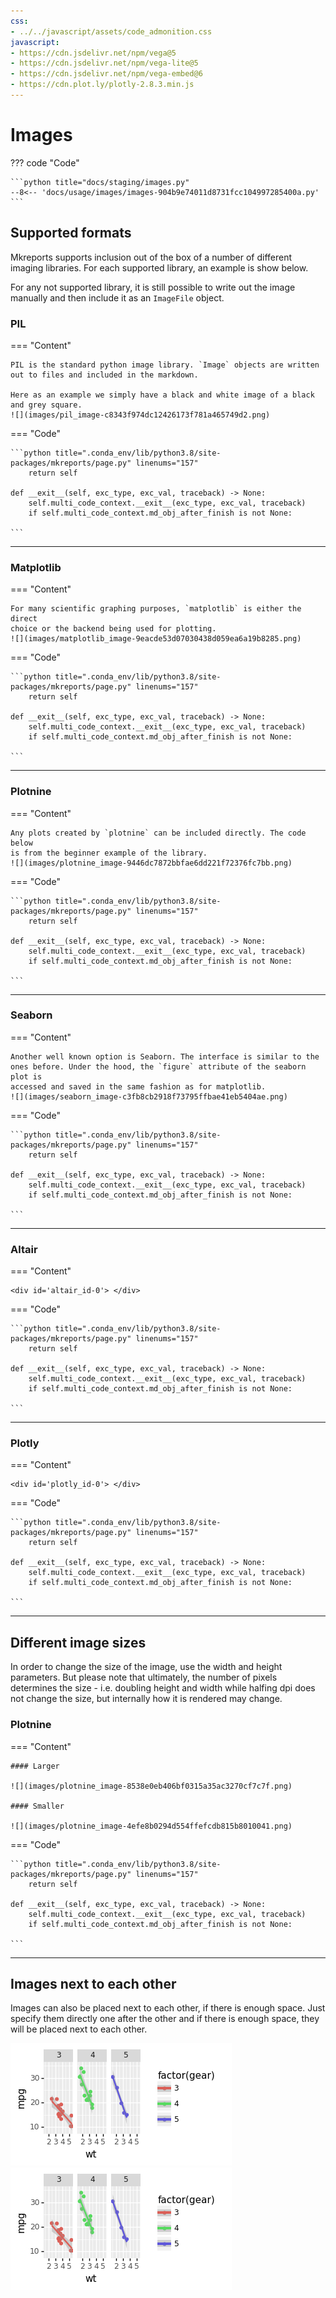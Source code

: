 ```yaml
---
css:
- ../../javascript/assets/code_admonition.css
javascript:
- https://cdn.jsdelivr.net/npm/vega@5
- https://cdn.jsdelivr.net/npm/vega-lite@5
- https://cdn.jsdelivr.net/npm/vega-embed@6
- https://cdn.plot.ly/plotly-2.8.3.min.js
---
```



# Images

??? code "Code"

    ```python title="docs/staging/images.py"
    --8<-- 'docs/usage/images/images-904b9e74011d8731fcc104997285400a.py'
    ```

## Supported formats

Mkreports supports inclusion out of the box of a number of different imaging 
libraries. For each supported library, an example is show below.

For any not supported library, it is still possible to write out the 
image manually and then include it as an `ImageFile` object.

### PIL

=== "Content"

    PIL is the standard python image library. `Image` objects are written
    out to files and included in the markdown.

    Here as an example we simply have a black and white image of a black
    and grey square.
    ![](images/pil_image-c8343f974dc12426173f781a465749d2.png)

=== "Code"

    ```python title=".conda_env/lib/python3.8/site-packages/mkreports/page.py" linenums="157"
        return self

    def __exit__(self, exc_type, exc_val, traceback) -> None:
        self.multi_code_context.__exit__(exc_type, exc_val, traceback)
        if self.multi_code_context.md_obj_after_finish is not None:

    ```

---

### Matplotlib

=== "Content"

    For many scientific graphing purposes, `matplotlib` is either the direct
    choice or the backend being used for plotting. 
    ![](images/matplotlib_image-9eacde53d07030438d059ea6a19b8285.png)

=== "Code"

    ```python title=".conda_env/lib/python3.8/site-packages/mkreports/page.py" linenums="157"
        return self

    def __exit__(self, exc_type, exc_val, traceback) -> None:
        self.multi_code_context.__exit__(exc_type, exc_val, traceback)
        if self.multi_code_context.md_obj_after_finish is not None:

    ```

---

### Plotnine

=== "Content"

    Any plots created by `plotnine` can be included directly. The code below
    is from the beginner example of the library.
    ![](images/plotnine_image-9446dc7872bbfae6dd221f72376fc7bb.png)

=== "Code"

    ```python title=".conda_env/lib/python3.8/site-packages/mkreports/page.py" linenums="157"
        return self

    def __exit__(self, exc_type, exc_val, traceback) -> None:
        self.multi_code_context.__exit__(exc_type, exc_val, traceback)
        if self.multi_code_context.md_obj_after_finish is not None:

    ```

---

### Seaborn

=== "Content"

    Another well known option is Seaborn. The interface is similar to the 
    ones before. Under the hood, the `figure` attribute of the seaborn plot is 
    accessed and saved in the same fashion as for matplotlib.
    ![](images/seaborn_image-c3fb8cb2918f73795ffbae41eb5404ae.png)

=== "Code"

    ```python title=".conda_env/lib/python3.8/site-packages/mkreports/page.py" linenums="157"
        return self

    def __exit__(self, exc_type, exc_val, traceback) -> None:
        self.multi_code_context.__exit__(exc_type, exc_val, traceback)
        if self.multi_code_context.md_obj_after_finish is not None:

    ```

---

### Altair

=== "Content"

    <div id='altair_id-0'> </div>

=== "Code"

    ```python title=".conda_env/lib/python3.8/site-packages/mkreports/page.py" linenums="157"
        return self

    def __exit__(self, exc_type, exc_val, traceback) -> None:
        self.multi_code_context.__exit__(exc_type, exc_val, traceback)
        if self.multi_code_context.md_obj_after_finish is not None:

    ```

---

<script>
    vegaEmbed("#altair_id-0", "../images/altair-a7a2eb773c7d9454c694b490a77e5a7e.csv")
    // result.view provides access to the Vega View API
    .then(result => console.log(result))
    .catch(console.warn);
</script>

[comment]: # (id: altair_id-0)

### Plotly

=== "Content"

    <div id='plotly_id-0'> </div>

=== "Code"

    ```python title=".conda_env/lib/python3.8/site-packages/mkreports/page.py" linenums="157"
        return self

    def __exit__(self, exc_type, exc_val, traceback) -> None:
        self.multi_code_context.__exit__(exc_type, exc_val, traceback)
        if self.multi_code_context.md_obj_after_finish is not None:

    ```

---

<script>
    fetch('../images/plotly-920e2f4c0fce23ec31200a1619f50e95.json')
        .then(function (response) {
            return response.json();
        })
        .then(function (data) {
            doPlotly(data);
        })
        .catch(function (err) {
            console.log('error: ' + err);
        });
    function doPlotly(plotlyJson) {
        Plotly.newPlot("plotly_id-0", {
            "data": plotlyJson["data"],
            "layout": plotlyJson["layout"]
        })
    }
</script>

[comment]: # (id: plotly_id-0)

## Different image sizes

In order to change the size of the image, use the width
and height parameters. But please note that ultimately,
the number of pixels determines the size  - i.e. doubling height
and width while halfing dpi does not change the size, but 
internally how it is rendered may change.

### Plotnine

=== "Content"

    #### Larger

    ![](images/plotnine_image-8538e0eb406bf0315a35ac3270cf7c7f.png)

    #### Smaller

    ![](images/plotnine_image-4efe8b0294d554ffefcdb815b8010041.png)

=== "Code"

    ```python title=".conda_env/lib/python3.8/site-packages/mkreports/page.py" linenums="157"
        return self

    def __exit__(self, exc_type, exc_val, traceback) -> None:
        self.multi_code_context.__exit__(exc_type, exc_val, traceback)
        if self.multi_code_context.md_obj_after_finish is not None:

    ```

---

## Images next to each other

Images can also be placed next to each other, if there is enough
space. Just specify them directly one after the other and if there
is enough space, they will be placed next to each other.

![](images/plotnine_image-a4ca255d40ff37342ccbc426ca56cc54.png)
![](images/plotnine_image-a4ca255d40ff37342ccbc426ca56cc54.png)
